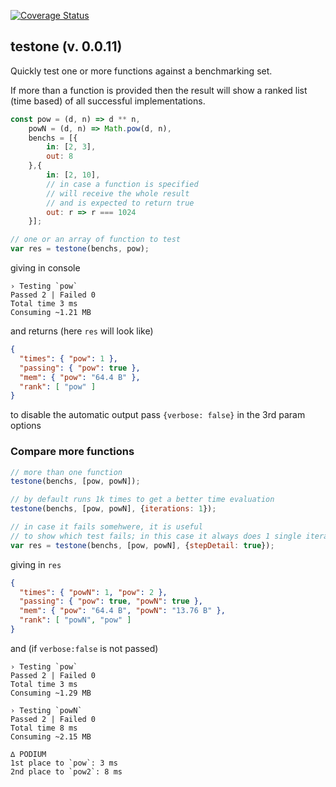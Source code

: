 [![Coverage Status](https://coveralls.io/repos/github/fedeghe/testone/badge.svg?branch=master)](https://coveralls.io/github/fedeghe/testone?branch=master)
## testone (v. 0.0.11)

Quickly test one or more functions against a benchmarking set.  

If more than a function is provided then the result will show a ranked list (time based) of all successful implementations.  

``` js 
const pow = (d, n) => d ** n,
    powN = (d, n) => Math.pow(d, n),
    benchs = [{
        in: [2, 3],
        out: 8
    },{
        in: [2, 10],
        // in case a function is specified
        // will receive the whole result
        // and is expected to return true
        out: r => r === 1024
    }];

// one or an array of function to test
var res = testone(benchs, pow);
```
giving in console
```
› Testing `pow`
Passed 2 | Failed 0
Total time 3 ms
Consuming ~1.21 MB
```
and returns (here `res` will look like)
``` json 
{
  "times": { "pow": 1 },
  "passing": { "pow": true },
  "mem": { "pow": "64.4 B" },
  "rank": [ "pow" ]
}
```
to disable the automatic output pass `{verbose: false}` in the 3rd param options

### Compare more functions

``` js
// more than one function
testone(benchs, [pow, powN]);

// by default runs 1k times to get a better time evaluation
testone(benchs, [pow, powN], {iterations: 1});  

// in case it fails somehwere, it is useful
// to show which test fails; in this case it always does 1 single iteration
var res = testone(benchs, [pow, powN], {stepDetail: true});
```
giving in `res`

``` json
{
  "times": { "powN": 1, "pow": 2 },
  "passing": { "pow": true, "powN": true },
  "mem": { "pow": "64.4 B", "powN": "13.76 B" },
  "rank": [ "powN", "pow" ]
}
```
and (if `verbose:false` is not passed)

```
› Testing `pow`
Passed 2 | Failed 0
Total time 3 ms
Consuming ~1.29 MB

› Testing `powN`
Passed 2 | Failed 0
Total time 8 ms
Consuming ~2.15 MB

∆ PODIUM
1st place to `pow`: 3 ms
2nd place to `pow2`: 8 ms
```
